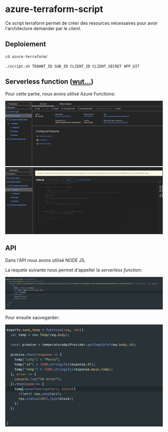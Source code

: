 # azure-terraform-script

Ce script terraform permet de créer des resources nécessaires pour avoir l'architecture demander par le _client_.


## Deploiement

`cd azure-terraform/`

`./script.sh TENANT_ID SUB_ID CLIENT_ID CLIENT_SECRET APP_GIT`


## Serverless function ([wut...](https://www.memecreator.org/static/images/memes/5005887.jpg))

Pour cette partie, nous avons utilisé Azure Functions:

![1](misc/1.png)
![2](misc/2.png)


## API

Dans l'API nous avons utilisé NODE JS.

La requete suivante nous permet d'appeller la _serverless function_:

![3](misc/3.png)

Pour ensuite sauvegarder:

![3](misc/4.png)
